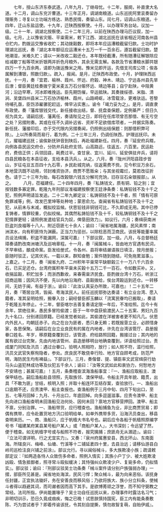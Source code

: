 <!-- { "loadSidebar": true } -->
　　七年，授山东济东泰武道。八年九月，丁继母忧。十二年，服阕，补直隶大名道。十二月，调山东兖沂曹道。十三年正月，调湖南粮道。山东巡抚阿里衮奏留办理赈务；寻复以士功端方练达、熟悉民情，奏留山东。闰七月，诏调山东粮道。十四年，迁山东盐运使。十九年，迁陕西按察使。十月，以办理军务台站，议加一级。二十一年，调湖北按察使。二十二年三月，以前在陕西办理马匹议叙，加一级。七月，上以豫省灾赈、平粜需米，敕下江西、湖北巡抚在该省相近河南各州县仓贮内，酌拨运交豫省收贮；其动拨榖数，即将本年应运漕粮截留归款。士功时护理湖北巡抚，奏『湖北本年额征应运漕米十五万一千一百余石，遵旨截留归款。楚地潮湿，米难久贮；请以一米改收二榖还仓。本年既经截漕，所有随漕征解银除应给减歇丁船等项米折银两并折色月粮外，其余无需支解。各款及节省漕粮水脚共银四万一千九百余两，请即为拨运豫米之用。豫米见即开运，先借支司库公项；俟各属解到漕银，照数归款』。疏入，报闻。是月，迁陕西布政使。十月，护理陕西巡抚。十一月，奏『宜君、榆林、葭州、怀远、府榖、神木、靖边、宁远各州县先旱后潦；督臣黄廷桂奏拨宁夏米麦五万石分赈怀远、靖边等县；自宁赴陕，中阻黄河；沿边早寒，河冰即难挽运。臣先期饬催，早运抵陕。其奏拨绥德、米脂、清涧、吴堡四州县米二万石协济榆林、葭州，山路崎岖，冰雪载涂，更难驮运。苍黎待哺孔亟，臣饬添雇骡驼赶运，俾早沾实惠』。谕令「竭力妥为之」。是月，调直隶布政使。奏『藩库银钱交代，新任接收出结，督、抚盘查保题，定例綦严；但日久视为具文。请嗣后抚、藩离任，奏请陛见之日，即将在任库项曾否那借、有无亏空之处？另摺附奏。其或在任不久调补远省、资斧不足欲借库项者，一并据实陈奏。新任抚、藩接印后，亦于交代限内另摺奏闻，仍照例出结保题：则那借积弊可除』。上以所奏简而易行，着为例。二十三年三月，仍调任陕西，护理巡抚印。未几，擢福建巡抚；谕俟新抚钟音到陕后，再赴福建新任。四月，奏『延安府兵糈，向例各县民运交府仓，分防弁兵赴府支领。山高路远，往返五、六百里。民运赴府，费倍正供；兵领回县，耗费过半。查甘泉、宜川、延川、延安俱驻弁兵，请将四县民粮各在本县征收，支给本县汛兵』。从之。六月，奏『陇州汧阳县跬步皆山，岁征屯豆五百四十九石零，乡民赴城完纳，往返需费不赀。见今积豆万余石，本地营汛既不动用，邻封难资协济，商贾不愿贩籴；与其坐视霉烂，莫若改征折色。请于二十三年为始，每石改榖银六钱五分解司充饷，旧存豆石籴银报部』。从之。
　　八月，莅福建任。二十四年四月，奏『私铸钱文，质有铜、铅之别；宜按钱数多寡定罪。乾隆九年刑部议准福建按察使王廷诤条奏：私铸铅钱不及十千之犯，照例声明请旨发追。二十二年九卿定议：私铸铜钱不及十千者，照「情有可原免罪减等」例，改发巴里坤等处种地；蒙恩俞允。查闽省有私铸铅钱不及十千之犯，从前未与末减，概拟绞监候。伏思铅钱非铜钱可比，不久即成无用。其中已停复铸者，情罪较重，仍拟绞候。其偶然私铸铅钱不及十千，较私铸铜钱不及十千之犯情罪更轻；请照例发遣给官兵为奴，俾垦田效力』。如议行。六月；奏缉获南洲巨盗刘良福等十八人、附近窃匪七十余人；谕曰：『闽省地属海疆，民风素悍；南洲滨水，向有积匪恃为渊薮。正当力为惩创，以除稔恶而卫商民。该抚等能董率属员设法缉捕，积盗不能漏网，深属可嘉』！下部议叙，加一级。八月，与总督杨廷璋奏请酌改南洲塘汛及巡哨章程。十一月，奏『闽属械斗，皆由地方官遇有民词，不早审结，酿成命案。臣发给册式，令各州、县将审结谳语挨日填注，按月册报；臣随时驳正，记其优劣。一载以来，群知奋勉；案件随到随结，可免拖累滋事』。上嘉之。十二月，奏『闽省九府、二州积年平粜常平缺额榖三十一万八千六百余石，已买足还仓。台湾府属积年平粜未买榖十五万二千一百石，令如数买补。又，收捐监榖，积贮加多；而浙西歉收，来春需粜济民食。臣酌拨台湾十万石，听浙江招商运贩；因风汛不便，先以内地沿海府、县榖拨给，俟台湾榖运到还仓。一转移间，无妨于闽，有益于浙』。谕曰：『此汝认真妥办所致，可嘉也』！二十五年二月，奏『寄居台湾，皆闽、粤海滨民人。前任巡抚鄂弥达奏请：有立业台湾、愿入籍者，准其呈明给照，搬眷入台；嗣经督臣郝玉麟以「流寓民眷均已搬取」，奏请于乾隆五年停止。十二年，督臣喀尔吉善复奏请定限一年后，不准给照。迄今十有余年，禁绝往来，愚民多冒险偷渡；臣于一年中盘获偷渡民人二十五案、男妇九百九十名口，分别递回原籍。已经发觉者如此，其偷渡在洋被害者更不知凡几。伏思内外民人，均朝廷赤子。向之在台为匪者，悉只身无赖；若既报垦立业，必顾惜身家，各思保聚。请嗣后在台立业良民有的属在内地者，许先在台湾该管厅、县册报眷口姓名、年岁，移原籍查覆到日，该管道、府给路照回籍，搬接过台；其内地的属有欲过台完聚，先由内地该管州、县造册移明台地确查覆到，详请给照过台。责成厦门同知及汛员：遇过台眷口，验明人照相符，放行；如人照不符，滥行给照，汛员文武官失察徇隐者，参处。庶良民不敢侥幸行险、地方官自顾考成，防范严明，海防民生均有裨益』。下部议行。三月，奏偕督、提、镇臣率文武官缉获行劫马头山盗犯林成功等及伙犯五千余人；谕曰：『汝等文武如此和衷协力，何愁地方不安靖也；甚属可嘉』！五月，条奏稽查滨海渔船事宜：『一、渔船应取船主、澳保甲结也。嗣后渔船赴县领照，先取族邻、澳保甲结，令船主开具年貌、籍贯，出具「不敢为匪」甘结，核明入照；并取十船连环互结存案，查验放行。一、渔船出口逾期不还，应责澳甲、船主查报也。查渔船例于三月中旬、四月下旬出口，至五、七等月回棹；九月、十月出口，年底回棹。向多逗遛滋事。应责令澳甲、船主先向进口渔船查明未回渔船见泊何处、因何未回？禀地方官移营押回。澳甲、船主不禀，分别治罪。一、渔船带货，应行稽查也。渔船捕鱼为业，非比商贾贸易；即偶有携带，应令赴置货地方汛口验明给单。如单外携带多货，沿海汛员查出，移县查明来历。一、商、渔船只，应于帆樯大书名号也。嗣后应令各船于帆樯照原编字号书「福建某府某县某号船户某人」或「商船户某人」，大书深刻；令远望了然，便于稽查。如无帆樯字号或与船照不符者，报究擒捕；庶匪舟无从溷迹』。谕曰：『立法可谓详明，行之尤宜实力』。又奏：『泉州府属惠安县，西北环山、东南面海。所辖良兴、梅峰、仙塘、竹溪等十二铺延袤四十里，去县治远；请移仙游县白岭司巡检注良兴铺之前涂』。部议允行。寻以闽俗械斗，多大族欺凌小族；疏请敕部定议：『如两造各恃人众致伤多命者，照例入情实；其族小户丁少、被大姓欺凌凶殴、情急抵御者，照寻常斗殴拟缓决；其恃强纠众欺凌少户、复毙多命，仍拟情实』。部议驳；谕曰：『刑部议驳吴士功条奏「械斗案件请分别户族强弱办理」一摺，部臣所见甚是。闽省地处海滨，民风刁悍；聚众械斗，最为向来恶俗。该抚身任封疆，正宜执法锄奸，务在安善良而移风俗；乃欲将族大、族小分立科条，使械斗者得以趋避其词，而司谳者因而高下其手。是欲博莠顽之浮誉，而不知守弼教之常经。法司所指，伊尚能置喙乎？吴士功自任巡抚以来，办理事件时露沽名习气；非明切训示，恐日久竟成痼疾，悔之已晚！试思朕慎持国宪，臣工内有能条奏敷陈、巧为尝试者乎？即着传谕该抚，令其刻自提撕，慎勿故智复萌，自贻伊戚』。
